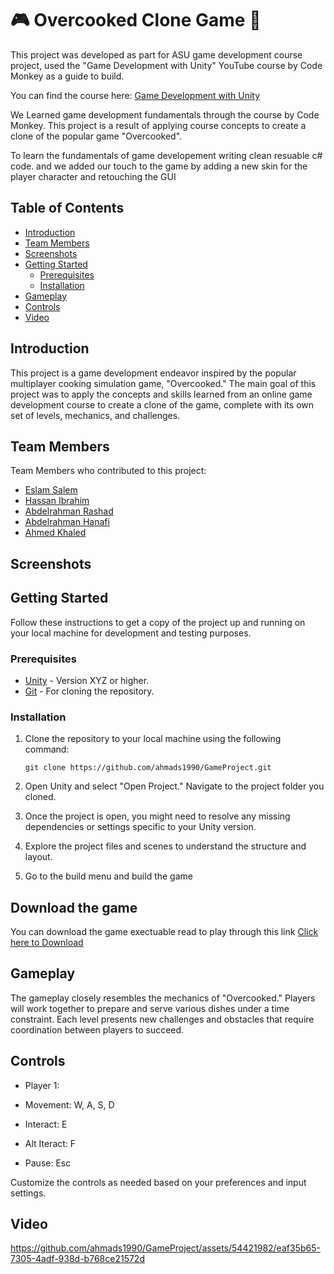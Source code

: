 # 🎮 Overcooked Clone Game 🍔

This project was developed as part for ASU game development course project, used the "Game Development with Unity" YouTube course by Code Monkey as a guide to build.

You can find the course here: [Game Development with Unity](https://www.youtube.com/watch?v=AmGSEH7QcDg&ab_channel=CodeMonkey)

We Learned game development fundamentals through the course by Code Monkey. This project is a result of applying course concepts to create a clone of the popular game "Overcooked".

To learn the fundamentals of game developement writing clean resuable c# code.
and we added our touch to the game by adding a new skin for the player character and retouching the GUI

## Table of Contents

- [Introduction](#introduction)
- [Team Members](#team-members)
- [Screenshots](#screenshots)
- [Getting Started](#getting-started)
  - [Prerequisites](#prerequisites)
  - [Installation](#installation)
- [Gameplay](#gameplay)
- [Controls](#controls)
- [Video](#video)

## Introduction

This project is a game development endeavor inspired by the popular multiplayer cooking simulation game, "Overcooked." The main goal of this project was to apply the concepts and skills learned from an online game development course to create a clone of the game, complete with its own set of levels, mechanics, and challenges.

## Team Members

Team Members who contributed to this project:

- [Eslam Salem](https://github.com/EslamSalem)
- [Hassan Ibrahim](https://github.com/hasan00gad148)
- [Abdelrahman Rashad](https://github.com/Abdelrahman-Rashad)
- [Abdelrahman Hanafi](https://github.com/AbdelrahmanHanafi10)
- [Ahmed Khaled](https://github.com/ahmads1990)

## Screenshots

<!--To do -->

## Getting Started

Follow these instructions to get a copy of the project up and running on your local machine for development and testing purposes.

### Prerequisites

- [Unity](https://unity.com/) - Version XYZ or higher.
- [Git](https://git-scm.com/) - For cloning the repository.

### Installation

1.  Clone the repository to your local machine using the following command:

        git clone https://github.com/ahmads1990/GameProject.git

2.  Open Unity and select "Open Project." Navigate to the project folder you cloned.

3.  Once the project is open, you might need to resolve any missing dependencies or settings specific to your Unity version.

4.  Explore the project files and scenes to understand the structure and layout.

5.  Go to the build menu and build the game

## Download the game

You can download the game exectuable read to play through this link [Click here to Download](https://drive.google.com/file/d/1tKEc8XXYWqLeGwjujgTH_jiseDFTemmX/view?usp=sharing)

## Gameplay

The gameplay closely resembles the mechanics of "Overcooked." Players will work together to prepare and serve various dishes under a time constraint. Each level presents new challenges and obstacles that require coordination between players to succeed.

## Controls

- Player 1:
- Movement: W, A, S, D
- Interact: E
- Alt Iteract: F

- Pause: Esc

Customize the controls as needed based on your preferences and input settings.

## Video


https://github.com/ahmads1990/GameProject/assets/54421982/eaf35b65-7305-4adf-938d-b768ce21572d

